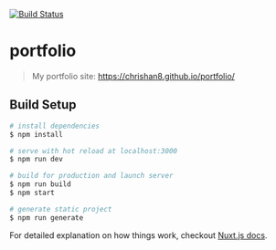[![Build Status](https://travis-ci.org/chrishan8/portfolio.svg?branch=master)](https://travis-ci.org/chrishan8/portfolio)
# portfolio

> My portfolio site: https://chrishan8.github.io/portfolio/

## Build Setup

``` bash
# install dependencies
$ npm install

# serve with hot reload at localhost:3000
$ npm run dev

# build for production and launch server
$ npm run build
$ npm start

# generate static project
$ npm run generate
```

For detailed explanation on how things work, checkout [Nuxt.js docs](https://nuxtjs.org).
